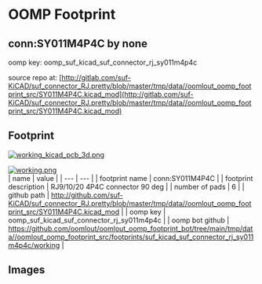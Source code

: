 # OOMP Footprint  
## conn:SY011M4P4C  by none  
  
oomp key: oomp_suf_kicad_suf_connector_rj_sy011m4p4c  
  
source repo at: [http://gitlab.com/suf-KiCAD/suf_connector_RJ.pretty/blob/master/tmp/data//oomlout_oomp_footprint_src/SY011M4P4C.kicad_mod](http://gitlab.com/suf-KiCAD/suf_connector_RJ.pretty/blob/master/tmp/data//oomlout_oomp_footprint_src/SY011M4P4C.kicad_mod)  
## Footprint  
  
[![working_kicad_pcb_3d.png](working_kicad_pcb_3d_600.png)](working_kicad_pcb_3d.png)  
  
[![working.png](working_600.png)](working.png)  
| name | value | 
| --- | --- | 
| footprint name | conn:SY011M4P4C | 
| footprint description | RJ9/10/20 4P4C connector 90 deg | 
| number of pads | 6 | 
| github path | http://github.com/suf-KiCAD/suf_connector_RJ.pretty/blob/master/tmp/data//oomlout_oomp_footprint_src/SY011M4P4C.kicad_mod | 
| oomp key | oomp_suf_kicad_suf_connector_rj_sy011m4p4c | 
| oomp bot github | https://github.com/oomlout/oomlout_oomp_footprint_bot/tree/main/tmp/data//oomlout_oomp_footprint_src/footprints/suf_kicad_suf_connector_rj_sy011m4p4c/working | 
## Images  
